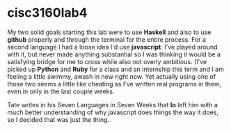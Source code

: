 # cisc3160lab4

My two solid goals starting this lab were to use **Haskell** and also to use **github** properly and through
the terminal for the entire process. For a second language I had a loose idea I'd use **javascript**. I've played
around with it, but never made anything substantial so I was thinking it would be a satisfying bridge for me to cross
while also not overly ambitious. (I've picked up **Python** and **Ruby** for a class and an internship this term and I am
feeling a little swimmy, awash in new right now. Yet actually using one of those two seems a little like cheating
as I've written real programs in them, even in only in the last couple weeks.

Tate writes in his Seven Languages in Seven Weeks that **Io** left him with a much better understanding of why 
javascript does things the way it does, so I decided that was just the thing.
